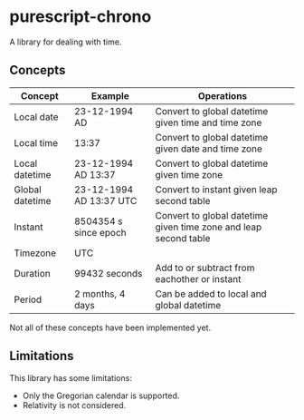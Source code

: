 # purescript-chrono

A library for dealing with time.

## Concepts

| Concept               | Example                      | Operations                                                                 |
|-----------------------|------------------------------|----------------------------------------------------------------------------|
| Local date            | 23-12-1994 AD                | Convert to global datetime given time and time zone                        |
| Local time            | 13:37                        | Convert to global datetime given date and time zone                        |
| Local datetime        | 23-12-1994 AD 13:37          | Convert to global datetime given time zone                                 |
| Global datetime       | 23-12-1994 AD 13:37 UTC      | Convert to instant given leap second table                                 |
| Instant               | 8504354 s since epoch        | Convert to global datetime given time zone and leap second table           |
| Timezone              | UTC                          |                                                                            |
| Duration              | 99432 seconds                | Add to or subtract from eachother or instant                               |
| Period                | 2 months, 4 days             | Can be added to local and global datetime                                  |

Not all of these concepts have been implemented yet.

## Limitations

This library has some limitations:

 - Only the Gregorian calendar is supported.
 - Relativity is not considered.
